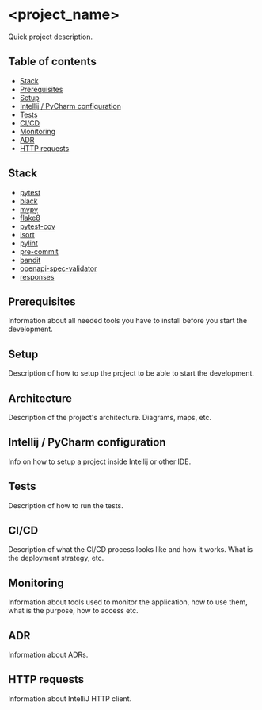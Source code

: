 # <project_name>

Quick project description.

## Table of contents

* [Stack](#stack)
* [Prerequisites](#prerequisites)
* [Setup](#setup)
* [Intellij / PyCharm configuration](#intellij-/-pycharm-configuration)
* [Tests](#tests)
* [CI/CD](#ci/cd)
* [Monitoring](#monitoring)
* [ADR](#adr)
* [HTTP requests](#http-requests)

## Stack

* [pytest](https://docs.pytest.org/en/7.1.x/)
* [black](https://github.com/psf/black)
* [mypy](https://mypy.readthedocs.io/en/stable/)
* [flake8](https://flake8.pycqa.org/en/latest/)
* [pytest-cov](https://pytest-cov.readthedocs.io/en/latest/)
* [isort](https://pycqa.github.io/isort/)
* [pylint](https://pylint.pycqa.org/en/latest/)
* [pre-commit](https://pre-commit.com/)
* [bandit](https://bandit.readthedocs.io/en/latest/)
* [openapi-spec-validator](https://github.com/p1c2u/openapi-spec-validator)
* [responses](https://github.com/getsentry/responses)



## Prerequisites

Information about all needed tools you have to install before you start the development.

## Setup

Description of how to setup the project to be able to start the development.

## Architecture

Description of the project's architecture. Diagrams, maps, etc.

## Intellij / PyCharm configuration

Info on how to setup a project inside Intellij or other IDE.

## Tests

Description of how to run the tests.

## CI/CD

Description of what the CI/CD process looks like and how it works. What is the deployment strategy, etc.

## Monitoring

Information about tools used to monitor the application, how to use them, what is the purpose, how to access etc.

## ADR

Information about ADRs.

## HTTP requests

Information about IntelliJ HTTP client.